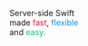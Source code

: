 Server-side Swift  
made <span style="color:#F21346;">fast</span>, <span style="color:#0096F4;">flexible</span>  
and <span style="color:#00C689;">easy<span>.